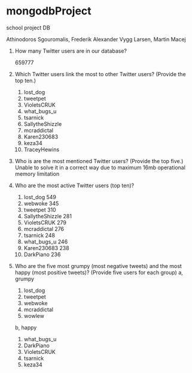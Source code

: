 # mongodbProject
school project DB 
    
Athinodoros Sgouromalis, Frederik Alexander Vygg Larsen, Martin Macej



1.  How many Twitter users are in our database?

    659777

2.  Which Twitter users link the most to other Twitter users? (Provide the top ten.)
    1.  lost_dog
    2.  tweetpet
    3.  VioletsCRUK
    4.  what_bugs_u
    5.  tsarnick
    6.  SallytheShizzle
    7.  mcraddictal
    8.  Karen230683
    9.  keza34
    10. TraceyHewins

3.  Who is are the most mentioned Twitter users? (Provide the top five.)
Unable to solve it in a correct way due to maximum 16mb operational memory limitation

4.  Who are the most active Twitter users (top ten)?
    1.  lost_dog          549
    2.  webwoke           345     
    3.  tweetpet          310
    4.  SallytheShizzle   281
    5.  VioletsCRUK       279
    6.  mcraddictal       276
    7.  tsarnick          248
    8.  what_bugs_u       246
    9.  Karen230683       238
    10. DarkPiano         236

5.  Who are the five most grumpy (most negative tweets) and the most happy (most positive tweets)? (Provide five users for each group)
    a, grumpy
      1.  lost_dog
      2.  tweetpet
      3.  webwoke
      4.  mcraddictal
      5.  wowlew

    b, happy
      1.  what_bugs_u
      2.  DarkPiano
      3.  VioletsCRUK
      4.  tsarnick
      5.  keza34
      
